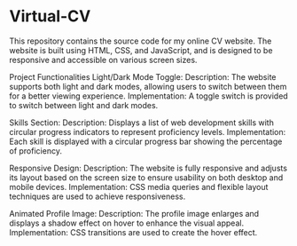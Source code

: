 # Virtual-CV
This repository contains the source code for my online CV website. The website is built using HTML, CSS, and JavaScript, and is designed to be responsive and accessible on various screen sizes.

Project Functionalities
Light/Dark Mode Toggle:
Description: The website supports both light and dark modes, allowing users to switch between them for a better viewing experience.
Implementation: A toggle switch is provided to switch between light and dark modes.

Skills Section:
Description: Displays a list of web development skills with circular progress indicators to represent proficiency levels.
Implementation: Each skill is displayed with a circular progress bar showing the percentage of proficiency.

Responsive Design:
Description: The website is fully responsive and adjusts its layout based on the screen size to ensure usability on both desktop and mobile devices.
Implementation: CSS media queries and flexible layout techniques are used to achieve responsiveness.

Animated Profile Image:
Description: The profile image enlarges and displays a shadow effect on hover to enhance the visual appeal.
Implementation: CSS transitions are used to create the hover effect.
